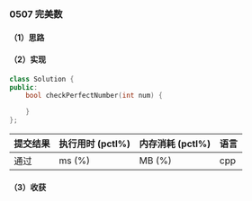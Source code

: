 ### 0507 完美数

#### （1）思路

#### （2）实现

```cpp
class Solution {
public:
    bool checkPerfectNumber(int num) {

    }
};
```

| 提交结果 | 执行用时 (pctl%) | 内存消耗 (pctl%) | 语言 |
|:---------|:-----------------|:-----------------|:-----|
| 通过     |  ms (%)   |  MB (%)  | cpp  |

#### （3）收获
